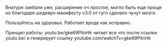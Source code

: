 Внатуре заебали уже, расширение оч простое, могло быть еще проще но благодаря шедевро манифесту v3.0 от гугл сделало чучут мозги.

Пользуйтесь на здоровье. Работает вроде как исправно.

Принцип работы:
youtu.be/gke69PitnHk читает все что после ссылки youtu.be/ и генерирует ссылку youtube.com/watch?v=gke69PitnHk